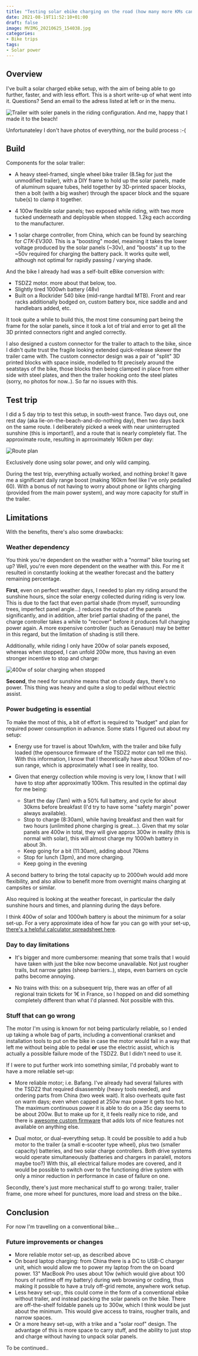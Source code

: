 ```yaml
---
title: "Testing solar ebike charging on the road (how many more KMs can I get?)"
date: 2021-08-19T11:52:10+01:00
draft: false
image: MVIMG_20210625_154038.jpg
categories:
- Bike trips
tags:
- Solar power
---
```

## Overview

I've built a solar charged ebike setup, with the aim of being able to go further, faster, and with less effort. This is a short write-up of what went into it. Questions? Send an email to the adress listed at left or in the menu.

![Trailer with soler panels in the riding configuration. And me, happy that I made it to the beach!](MVIMG_20210625_214454.jpg)

Unfortunateley I don't have photos of everything, nor the build process :-(

## Build

Components for the solar trailer: 

* A heavy steel-framed, single wheel bike trailer (8.5kg for just the unmodified trailer), with a DIY frame to hold up the solar panels, made of aluminum square tubes, held together by 3D-printed spacer blocks, then a bolt (with a big washer) through the spacer block and the square tube(s) to clamp it together.

* 4 100w flexible solar panels; two exposed while riding, with two more tucked underneath and deployable when stopped. 1.2kg each according to the manufacturer.

* 1 solar charge controller, from China, which can be found by searching for _CTK-EV300_. This is a "boosting" model, meaining it takes the lower voltage produced by the solar panels (~30v), and "boosts" it up to the ~50v required for charging the battery pack. It works quite well, although not optimal for rapidly passing / varying shade.

And the bike I already had was a self-built eBike conversion with:

* TSDZ2 motor. more about that below, too.
* Slightly tired 1000wh battery (48v)
* Built on a Rockrider 540 bike (mid-range hardtail MTB). Front and rear racks additionally bodged on, custom battery box, nice saddle and and handlebars added, etc.

It took quite a while to build this, the most time consuming part being the frame for the solar panels, since it took a lot of trial and error to get all the 3D printed connectors right and angled correctly. 

I also designed a custom connector for the trailer to attach to the bike, since I didn't quite trust the fragile looking extended quick-release skewer the trailer came with. The custom connector design was a pair of "split" 3D printed blocks with space inside, modelled to fit precisely around the seatstays of the bike, those blocks then being clamped in place from either side with steel plates, and then the trailer hooking onto the steel plates (sorry, no photos for now..). So far no issues with this.

## Test trip

I did a 5 day trip to test this setup, in south-west france. Two days out, one rest day (aka lie-on-the-beach-and-do-nothing day), then two days back on the same route. I deliberately picked a week with near uninterrupted sunshine (this is important!), and a route that is nearly completely flat. The approximate route, resulting in aprroximately 160km per day: 

![Route plan](screenshot.jpg)

Exclusively done using solar power, and only wild camping.

During the test trip, everything actually worked, and nothing broke! It gave me a significant daily range boost (making 160km feel like I've only pedalled 60). With a bonus of not having to worry about phone or lights charging (provided from the main power system), and way more capacity for stuff in the trailer.

## Limitations

With the benefits, there's also some drawbacks:

### Weather dependency

You think you're dependent on the weather with a "normal" bike touring set up? Well, you're even more dependent on the weather with this. For me it resulted in constantly looking at the weather forecast and the battery remaining percentage.

**First**, even on perfect weather days, I needed to plan my riding around the sunshine hours, since the solar energy collected during riding is very low. This is due to the fact that even partial shade (from myself, surrounding trees, imperfect panel angle...) reduces the output of the panels significantly, and in addition, after brief partial shading of the panel, the charge controller takes a while to "recover" before it produces full charging power again. A more expensive controller (such as Genasun) may be better in this regard, but the limitation of shading is still there. 

Additionally, while riding I only have 200w of solar panels exposed, whereas when stopped, I can unfold 200w more, thus having an even stronger incentive to stop and charge:

![400w of solar charging when stopped](MVIMG_20210625_154038.jpg)

**Second**, the need for sunshine means that on cloudy days, there's no power. This thing was heavy and quite a slog to pedal without electric assist.

### Power budgeting is essential

To make the most of this, a bit of effort is required to "budget" and plan for required power consumption in advance. Some stats I figured out about my setup:

* Energy use for travel is about 10wh/km, with the trailer and bike fully loaded (the opensource firmware of the TSDZ2 motor can tell me this). With this information, I know that I theoretically have about 100km of no-sun range, which is approximately what I see in reality, too.

* Given that energy collection while moving is very low, I know that I will have to stop after approximatly 100km. This resulted in the optimal day for me being:
    * Start the day (7am) with a 50% full battery, and cycle for about 30kms before breakfast (I'd try to have some "safety margin" power always available).
    * Stop to charge (8:30am), while having breakfast and then wait for two hours (unlimited phone charging is great...). Given that my solar panels are 400w in total, they will give approx 300w in reality (this is normal with solar), this will almost charge my 1000wh battery in about 3h.
    * Keep going for a bit (11:30am), adding about 70kms
    * Stop for lunch (3pm), and more charging.
    * Keep going in the evening

A second battery to bring the total capacity up to 2000wh would add more flexibility, and also allow to benefit more from overnight mains charging at campsites or similar.

Also required is looking at the weather forecast, in particular the daily sunshine hours and times, and planning during the days before. 

I think 400w of solar and 1000wh battery is about the minimum for a solar set-up. For a very approximate idea of how far you can go with your set-up, [there's a helpful calculator spreadsheet here](https://endless-sphere.com/forums/viewtopic.php?f=6&t=94721&p=1406135#p1408723).

### Day to day limitations

* It's bigger and more cumbersome: meaning that some trails that I would have taken with just the bike now become unavailable. Not just rougher trails, but narrow gates (sheep barriers..), steps, even barriers on cycle paths become annoying.

* No trains with this: on a subsequent trip, there was an offer of all regional train tickets for 1€ in France, so I hopped on and did something completely different than what I'd planned. Not possible with this.

### Stuff that can go wrong

The motor I'm using is known for not being particularly reliable, so I ended up taking a whole bag of parts, including a conventional crankset and installation tools to put on the bike in case the motor would fail in a way that left me without being able to pedal **or** use the electric assist, which is actually a possible failure mode of the TSDZ2. But I didn't need to use it.

If I were to put further work into something similar, I'd probably want to have a more reliable set-up:

* More reliable motor; i.e. Bafang. I've already had several failures with the TSDZ2 that required disassembly (heavy tools needed), and ordering parts from China (two week wait). It also overheats quite fast on warm days; even when capped at 250w max power it gets too hot. The maximum continuous power it is able to do on a 35c day seems to be about 200w. But to make up for it, it feels really nice to ride, and there is [awesome custom firmware](https://github.com/OpenSourceEBike/TSDZ2_wiki/wiki) that adds lots of nice features not available on anything else.

* Dual motor, or dual-everything setup. It could be possible to add a hub motor to the trailer (a small e-scooter type wheel), plus two (smaller capacity) batteries, and two solar charge controllers. Both drive systems would operate simultaneously (batteries and chargers in paralell, motors maybe too?) With this, all electrical failure modes are covered, and it would be possible to switch over to the functioning drive system with only a minor reduction in performance in case of failure on one.

Secondly, there's just more mechanical stuff to go wrong: trailer, trailer frame, one more wheel for punctures, more load and stress on the bike..

## Conclusion

For now I'm travelling on a conventional bike...

### Future improvements or changes

* More reliable motor set-up, as described above
* On board laptop charging: from China there is a DC to USB-C charger unit, which would allow me to power my laptop from the on board power. 13" MacBook Pro uses about 10w (which would give about 100 hours of runtime off my battery) during web browsing or coding, thus making it possible to have a truly off-grid remote, anywhere work setup.
* Less heavy set-up:, this could come in the form of a conventional ebike without trailer, and instead packing the solar panels on the bike. There are off-the-shelf foldable panels up to 300w, which I think would be just about the minimum. This would give access to trains, rougher trails, and narrow spaces.
* Or a more heavy set-up, with a trike and a "solar roof" design. The advantage of this is more space to carry stuff, and the ability to just stop and charge without having to unpack solar panels.

To be continued..
